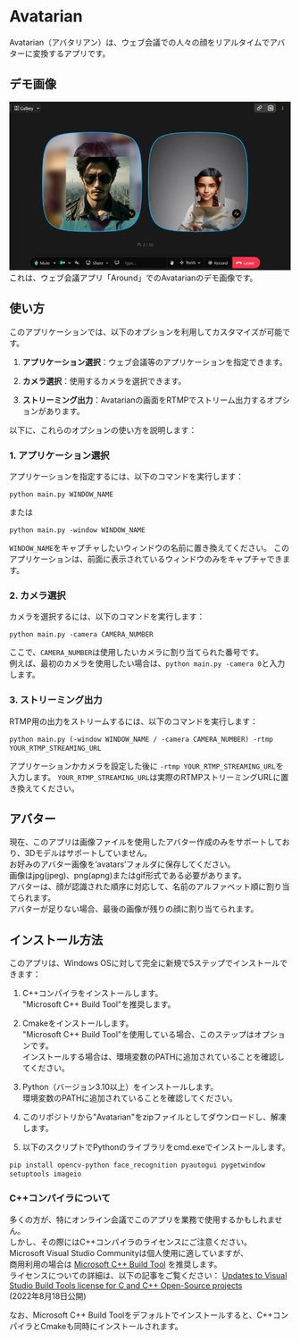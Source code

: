 # Avatarian
Avatarian（アバタリアン）は、ウェブ会議での人々の顔をリアルタイムでアバターに変換するアプリです。

## デモ画像
![Demo Image](media/avatarian_demo.jpg "Avatarian on Around")  
これは、ウェブ会議アプリ「Around」でのAvatarianのデモ画像です。

## 使い方
このアプリケーションでは、以下のオプションを利用してカスタマイズが可能です。

1. **アプリケーション選択**：ウェブ会議等のアプリケーションを指定できます。

2. **カメラ選択**：使用するカメラを選択できます。

3. **ストリーミング出力**：Avatarianの画面をRTMPでストリーム出力するオプションがあります。

以下に、これらのオプションの使い方を説明します：

### 1. アプリケーション選択
アプリケーションを指定するには、以下のコマンドを実行します：
```shell
python main.py WINDOW_NAME
```
または
```shell
python main.py -window WINDOW_NAME
```
```WINDOW_NAME```をキャプチャしたいウィンドウの名前に置き換えてください。
このアプリケーションは、前面に表示されているウィンドウのみをキャプチャできます。

### 2. カメラ選択
カメラを選択するには、以下のコマンドを実行します：
```shell
python main.py -camera CAMERA_NUMBER
```
ここで、```CAMERA_NUMBER```は使用したいカメラに割り当てられた番号です。  
例えば、最初のカメラを使用したい場合は、```python main.py -camera 0```と入力します。  

### 3. ストリーミング出力
RTMP用の出力をストリームするには、以下のコマンドを実行します：  
```shell
python main.py (-window WINDOW_NAME / -camera CAMERA_NUMBER) -rtmp YOUR_RTMP_STREAMING_URL
```
アプリケーションかカメラを設定した後に ```-rtmp YOUR_RTMP_STREAMING_URL```を入力します。
```YOUR_RTMP_STREAMING_URL```は実際のRTMPストリーミングURLに置き換えてください。  

## アバター
現在、このアプリは画像ファイルを使用したアバター作成のみをサポートしており、3Dモデルはサポートしていません。  
お好みのアバター画像を’avatars’フォルダに保存してください。  
画像はjpg(jpeg)、png(apng)またはgif形式である必要があります。  
アバターは、顔が認識された順序に対応して、名前のアルファベット順に割り当てられます。  
アバターが足りない場合、最後の画像が残りの顔に割り当てられます。  

## インストール方法
このアプリは、Windows OSに対して完全に新規で5ステップでインストールできます：  

1. C++コンパイラをインストールします。  
"Microsoft C++ Build Tool"を推奨します。

3. Cmakeをインストールします。  
"Microsoft C++ Build Tool"を使用している場合、このステップはオプションです。  
インストールする場合は、環境変数のPATHに追加されていることを確認してください。

4. Python（バージョン3.10以上）をインストールします。  
環境変数のPATHに追加されていることを確認してください。

5. このリポジトリから"Avatarian"をzipファイルとしてダウンロードし、解凍します。

6. 以下のスクリプトでPythonのライブラリをcmd.exeでインストールします。
```shell
pip install opencv-python face_recognition pyautogui pygetwindow setuptools imageio
```

### C++コンパイラについて
多くの方が、特にオンライン会議でこのアプリを業務で使用するかもしれません。  
しかし、その際にはC++コンパイラのライセンスにご注意ください。  
Microsoft Visual Studio Communityは個人使用に適していますが、  
商用利用の場合は [Microsoft C++ Build Tool](https://visualstudio.microsoft.com/visual-cpp-build-tools/) を推奨します。  
ライセンスについての詳細は、以下の記事をご覧ください： [Updates to Visual Studio Build Tools license for C and C++ Open-Source projects](https://devblogs.microsoft.com/cppblog/updates-to-visual-studio-build-tools-license-for-c-and-cpp-open-source-projects/)  
(2022年8月18日公開)  

なお、Microsoft C++ Build Toolをデフォルトでインストールすると、C++コンパイラとCmakeも同時にインストールされます。
